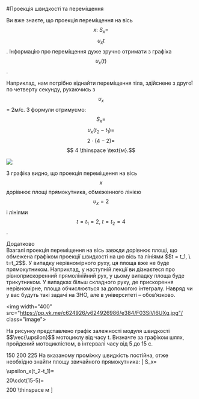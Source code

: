 #Проекцiя швидкостi та перемiщення

Ви вже знаєте, що проекцiя перемiщення на вiсь $$x: \ S_x =$$$$ \upsilon_x t$$. Iнформацiю про перемiщення дуже зручно отримати з графiка $$\upsilon_x(t)$$.


Наприклад, нам потрiбно вiднайти перемiщення тiла, здійснене з другої по четверту секунду, рухаючись з $$\upsilon_x$$ = 2м/с. З формули отримуємо: $$S_x =$$$$ \upsilon_x (t_2 - t_1) =$$$$ 2 \cdot(4-2) =$$$$ 4 \thinspace \text{м}.$$

<img src="https://rawgit.com/chudaol/ed-era-book-physics/master/images/chapter_1/15.svg" class="image"/>

З графiка видно, що проекцiя перемiщення на вiсь $$x$$ дорiвнює площi прямокутника, обмеженного лiнiєю $$\upsilon_x=2$$ i лiнiями $$t= t_1 = 2, \ t= t_2 =4$$.


<div class="add-wrap">
<span class="add">Додатково</span>
<div class="add-text">
Взагалi проекцiя перемiщення на вiсь завжди дорiвнює площi, що обмежена графiком проекцiї швидкостi на цю вiсь та лiнiями $$t = t_1, \ t=t_2$$. У випадку нерiвномiрного руху, ця площа вже не буде прямокутником. Наприклад, у наступнiй лекцiї ви дiзнаєтеся про рiвноприскоренний прямолiнiйний рух, у цьому випадку площа буде трикутником. У випадках бiльш складного руху, де прискорення нерiвномiрне, площа обчислюється за допомогою iнтегралу. Навряд чи у вас будуть такi задачi на ЗНО, але в унiверситетi – обов’язково.
</div>
</div>


<img width="400" src="https://pp.vk.me/c624926/v624926986/e384/F03SiVl6UXg.jpg"/ class="image">
<quiz correctLabel="correct!" incorrectLabel="incorrect!" checkLabel="check ansert">
<question>


<p>На рисунку представлено графiк залежностi модуля швидкостi $$\vec{\upsilon}$$ мотоциклу вiд часу t. Визначте за графiком шлях, пройдений мотоциклiстом, в iнтервалi часу вiд 5 до 15 с.</p>

<answer>150</answer>
<answer correct>200</answer>
<answer>225</answer>
<explanation>
На вказаному проміжку швидкість постійна, отже необхідно  знайти площу звичайного прямокутника:
\[ S_x=$$$$\upsilon_x(t_2-t_1)=$$$$20\cdot(15-5)=$$$$200 \thinspace м \]
</explanation>
</question>
</quiz>
